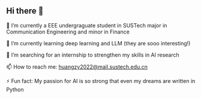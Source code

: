 ## Hi there 👋
🔭 I’m currently a EEE undergraguate student in SUSTech major in Communication Engineering and minor in Finance

🌱 I’m currently learning deep learning and LLM (they are sooo interesting!)
 
 🤔 I’m searching for an internship to strengthen my skills in AI research

 📫 How to reach me: huangzy2022@mail.sustech.edu.cn

 ⚡ Fun fact: My passion for AI is so strong that even my dreams are written in Python
<!--
**Maninblk7/Maninblk7** is a ✨ _special_ ✨ repository because its `README.md` (this file) appears on your GitHub profile.

Here are some ideas to get you started:

  🔭 I’m currently a EEE undergraguate student in SUSTech major in communication engineering and minor in finance
  🌱 I’m currently learning deep learning and LLM (they are sooo intersting!)
- 👯 I’m looking to collaborate on ...
  🤔 I’m looking for internship to practice my coding skills
- 💬 Ask me about ...
- 📫 How to reach me: 
- 😄 Pronouns: ...
- ⚡ Fun fact: 
-->
